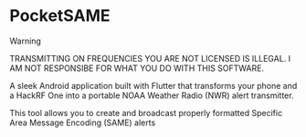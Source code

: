 # PocketSAME

>[!WARNING]
>TRANSMITTING ON FREQUENCIES YOU ARE NOT LICENSED IS ILLEGAL. I AM NOT RESPONSIBE FOR WHAT YOU DO WITH THIS SOFTWARE.

A sleek Android application built with Flutter that transforms your phone and a HackRF One into a portable NOAA Weather Radio (NWR) alert transmitter.

This tool allows you to create and broadcast properly formatted Specific Area Message Encoding (SAME) alerts